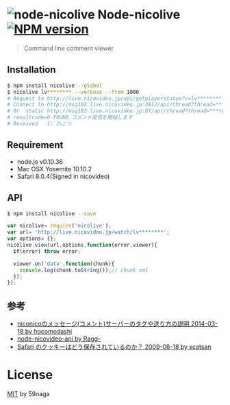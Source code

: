 # ![node-nicolive][.svg] Node-nicolive [![NPM version][npm-image]][npm]
<!--[![Build Status][travis-image]][travis] [![Coverage Status][coveralls-image]][coveralls]-->

> Command line comment viewer

## Installation
```bash
$ npm install nicolive --global
$ nicolive lv******** --verbose --from 1000
# Request to http://live.nicovideo.jp/api/getplayerstatus?v=lv********
# Connect to http://msg102.live.nicovideo.jp:2812/api/thread?thread=****&version=20061206&res_from=-1000
# Or  static http://msg102.live.nicovideo.jp:87/api/thread?thread=****&version=20061206&res_from=-1000
# resultcode=0 FOUND コメント受信を開始します
# Received   1: わこつ
```

## Requirement
* node.js v0.10.36
* Mac OSX Yosemite 10.10.2
* Safari 8.0.4(Signed in nicovideo)

## API
```bash
$ npm install nicolive --save
```

```js
var nicolive= require('nicolive');
var url= 'http://live.nicovideo.jp/watch/lv********';
var options= {};
nicolive.view(url,options,function(error,viewer){
  if(error) throw error;

  viewer.on('data',function(chunk){
    console.log(chunk.toString());// chunk xml
  });
});
```

## 参考
* [niconicoのメッセージ(コメント)サーバーのタグや送り方の説明 2014-03-18 by hocomodashi][A]
* [node-nicovideo-api by Ragg-][B]
* [Safari のクッキーはどう保存されているのか？ 2009-08-18 by xcatsan][C]

[A]: http://blog.goo.ne.jp/hocomodashi/e/3ef374ad09e79ed5c50f3584b3712d61
[B]: https://github.com/Ragg-/node-nicovideo-api
[C]: http://xcatsan.blogspot.jp/2009/08/safari.html

License
=========================
[MIT][License] by 59naga

[License]: http://59naga.mit-license.org/
[.svg]: https://cdn.rawgit.com/59naga/nicolive/master/.svg


[npm-image]: https://badge.fury.io/js/nicolive.svg
[npm]: https://npmjs.org/package/nicolive
[travis-image]: https://travis-ci.org/59naga/nicolive.svg?branch=master
[travis]: https://travis-ci.org/59naga/nicolive
[coveralls-image]: https://coveralls.io/repos/59naga/nicolive/badge.svg?branch=master
[coveralls]: https://coveralls.io/r/59naga/nicolive?branch=master